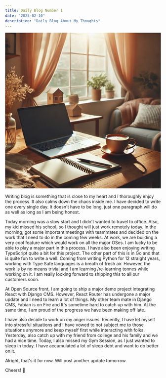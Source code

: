 ```yaml
---
title: Daily Blog Number 1
date: "2025-02-10"
description: "Daily Blog About My Thoughts"
---
```


![daily-blog-1](../../assets/blog1.png)

Writing blog is something that is close to my heart and I thoroughly enjoy the process. It
also calms down the chaos inside me. I have decided to write one every single day. It doesn't have to
be long, just one paragraph will do as well as long as I am being honest.


Today morning was a slow start and I didn't wanted to travel to office. Also, my kid missed his school, so I thought
will just work remotely today. In the morning, got some important meetings with teammates and decided on the work that
I need to do in the coming few weeks. At work, we are building a very cool feature which would work on all the major OSes.
I am lucky to be able to play a major part in this process. I have also been enjoying writing TypeScript quite a bit
for this project. The other part of this is in Go and that is quite fun to write a well. Coming from writing Python for 12
straight years, working with Type Safe languages is a breath of fresh air. However, the work is by no means trivial and I am learning
/re-learning tonnes while working on it. I am really looking forward to shipping this to all our customers soon.

At Open Source front, I am going to ship a major demo project integrating React with Django CMS. However, React Router
has undergone a major update and I need to learn a lot of things. My other team mate in Django CMS, Fabian is on Fire and It's
sometime hard to catch up with him. At the same time, I am proud of the progress we have been making off late.


I have also decide to work on my anger issues. Recently, I have let myself into stressful situations and I have vowed to not
subject me to those situations anymore and keep myself first while interacting with folks.  Yesterday, also catch up with my friend
from college and his family and we had a nice time. Today, I also missed my Gym Session, as I just wanted to sleep in today. I have
accumulated a lot of sleep debt and want to do better on it.


Alright, that's it for now. Will post another update tomorrow.

Cheers! 🤘


